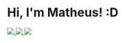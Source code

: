 # Hi, I'm Matheus! :D

<a href="https://www.instagram.com/mth_vilasboas/" target="_blank">
  <img src="https://img.shields.io/badge/Instagram-E4405F?style=for-the-badge&logo=instagram&logoColor=white" />
</a>

<a href="https://www.linkedin.com/in/matheus-vilas-boas-siqueira-728161268/" target="_blank">
    <img src="	https://img.shields.io/badge/LinkedIn-0077B5?style=for-the-badge&logo=linkedin&logoColor=white"/> 
</a> 

<a href="https://www.linkedin.com/in/matheus-vilas-boas-siqueira-728161268/" target="_blank">
    <img src="{BadgeURLHere}" /> 
</a>   
